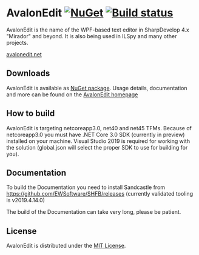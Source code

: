 ﻿# AvalonEdit [![NuGet](https://img.shields.io/nuget/v/AvalonEdit.svg)](https://nuget.org/packages/AvalonEdit) [![Build status](https://ci.appveyor.com/api/projects/status/bvvux3y2b6tw272e/branch/master?svg=true)](https://ci.appveyor.com/project/icsharpcode/avalonedit/branch/master)


AvalonEdit is the name of the WPF-based text editor in SharpDevelop 4.x "Mirador" and beyond. It is also being used in ILSpy and many other projects.

[avalonedit.net](http://avalonedit.net/)


Downloads
-------

AvalonEdit is available as [NuGet package](https://www.nuget.org/packages/AvalonEdit). Usage details, documentation and more
can be found on the [AvalonEdit homepage](http://avalonedit.net/)

How to build
-------

AvalonEdit is targeting netcoreapp3.0, net40 and net45 TFMs. Because of netcoreapp3.0 you must have .NET Core 3.0 SDK (currently in preview) installed 
on your machine. Visual Studio 2019 is required for working with the solution (global.json will select the proper SDK to use for building for you).


Documentation
-------
To build the Documentation you need to install Sandcastle from https://github.com/EWSoftware/SHFB/releases (currently validated tooling is
v2019.4.14.0)

The build of the Documentation can take very long, please be patient.


License
-------

AvalonEdit is distributed under the [MIT License](http://opensource.org/licenses/MIT).

